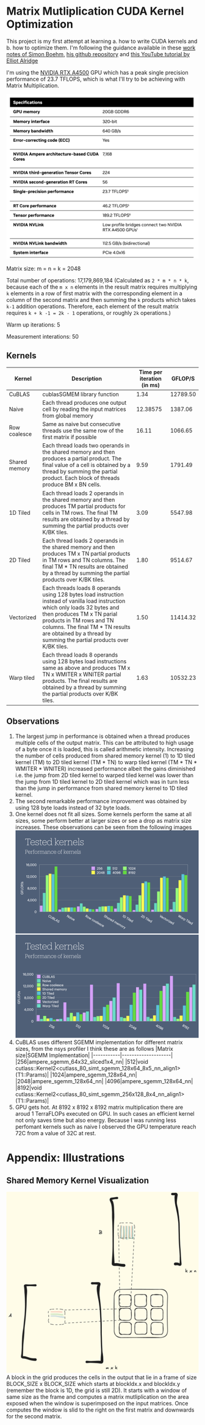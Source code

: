 # Matrix Mutliplication CUDA Kernel Optimization

This project is my first attempt at learning a. how to write CUDA kernels and b. how to optimize them. I'm following the guidance available in these [work notes of Simon Boehm](https://siboehm.com/articles/22/CUDA-MMM), [his github repository](https://github.com/siboehm/SGEMM_CUDA/blob/60cba6f9b20a198116c76f18de8047f44df8c8b8/sgemm.cu#L11) and [this YouTube tutorial by Elliot Alridge](https://www.youtube.com/watch?v=86FAWCzIe_4)

I'm using the [NVIDIA RTX A4500](https://resources.nvidia.com/en-us-briefcase-for-datasheets/nvidia-rtx-a4500-dat?ncid=no-ncid) GPU which has a peak single precision performance of 23.7 TFLOPS, which is what I'll try to be achieving with Matrix Multiplication.

![GPUSpecs](/Images/RTX_A4500_specs.png)

Matrix size: m = n = k = 2048

Total number of operations: 17,179,869,184
(Calculated as `2 * m * n * k`, because each of the `m x n` elements in the result matrix requires multiplying `k` elements in a row of first matrix with the corresponding element in a column of the second matrix and then summing the `k` products which takes `k-1` addition operations. Therefore, each element of the result matrix requires `k + k -1 = 2k - 1` operations, or roughly `2k` operations.)

Warm up iterations: 5

Measurement interations: 50


## Kernels

|Kernel|Description|Time per iteration (in ms)|GFLOP/S|
|------|-----------|------------|-----|
|CuBLAS|cublasSGMEM library function|1.34|12789.50|
|Naive|Each thread produces one output cell by reading the input matrices from global memory|12.38575|1387.06|
|Row coalesce|Same as naive but consecutive threads use the same row of the first matrix if possible|16.11|1066.65|
|Shared memory|Each thread loads two operands in the shared memory and then produces a partial product. The final value of a cell is obtained by a thread by summing the partial product. Each block of threads produce BM x BN cells.|9.59|1791.49|
|1D Tiled|Each thread loads 2 operands in the shared memory and then produces TM partial products for cells in TM rows. The final TM results are obtained by a thread by summing the partial products over K/BK tiles.|3.09|5547.98|
|2D Tiled|Each thread loads 2 operands in the shared memory and then produces TM x TN partial products in TM rows and TN columns. The final TM * TN results are obtained by a thread by summing the partial products over K/BK tiles.|1.80|9514.67|
|Vectorized|Each threads loads 8 operands using 128 bytes load instruction instead of vanilla load instruction which only loads 32 bytes and then produces TM x TN parial products in TM rows and TN columns. The final TM * TN results are obtained by a thread by summing the partial products over K/BK tiles.|1.50|11414.32|
|Warp tiled|Each thread loads 8 operands using 128 bytes load instructions same as above and produces TM x TN x WMITER x WNITER partial products. The final results are obtained by a thread by summing the partial products over K/BK tiles.|1.63|10532.23|

## Observations

1. The largest jump in performance is obtained when a thread produces multiple cells of the output matrix. This can be attributed to high usage of a byte once it is loaded, this is called arithmetic intensity. Increasing the number of cells produced from shared memory kernel (1) to 1D tiled kernel (TM) to 2D tiled kernel (TM * TN) to warp tiled kernel (TM * TN * WMITER * WNITER) increased performance albeit the gains diminished i.e. the jump from 2D tiled kernel to warped tiled kernel was lower than the jump from 1D tiled kernel to 2D tiled kernel which was in turn less than the jump in performance from shared memory kernel to 1D tiled kernel.
2. The second remarkable performance improvement was obtained by using 128 byte loads instead of 32 byte loads.
3. One kernel does not fit all sizes. Some kernels perform the same at all sizes, some perform better at larger sizes or see a drop as matrix size increases. These observations can be seen from the following images
![image](/Images/Size%20obsv.001.png)
![image](/Images/Size%20obsv.002.png)
4. CuBLAS uses different SGEMM implementation for different matrix sizes, from the nsys profiler I think these are as follows
|Matrix size|SGEMM Implementation|
|-----------|--------------------|
|256|ampere_sgemm_64x32_sliced1x4_nn|
|512|void cutlass::Kernel2<cutlass_80_simt_sgemm_128x64_8x5_nn_align1>(T1::Params)|
|1024|ampere_sgemm_128x64_nn|
|2048|ampere_sgemm_128x64_nn|
|4096|ampere_sgemm_128x64_nn|
|8192|void cutlass::Kernel2<cutlass_80_simt_sgemm_256x128_8x4_nn_align1>(T1::Params)|
5. GPU gets hot. At 8192 x 8192 x 8192 matrix multiplication there are aroud 1 TerraFLOPs executed on GPU. In such cases an efficient kernel not only saves time but also energy. Because I was running less perfomant kernels such as naive I observed the GPU temperature reach 72C from a value of 32C at rest.
# Appendix: Illustrations

## Shared Memory Kernel Visualization

![image](/Images/SharedMemKernelViz.png)
A block in the grid produces the cells in the output that lie in a frame of size BLOCK_SIZE x BLOCK_SIZE which starts at blockIdx.x and blockIdx.y (remember the block is 1D, the grid is still 2D). It starts with a window of same size as the frame and computes a matrix mutliplication on the area exposed when the window is superimposed on the input matrices. Once computes the window is slid to the right on the first matrix and downwards for the second matrix.